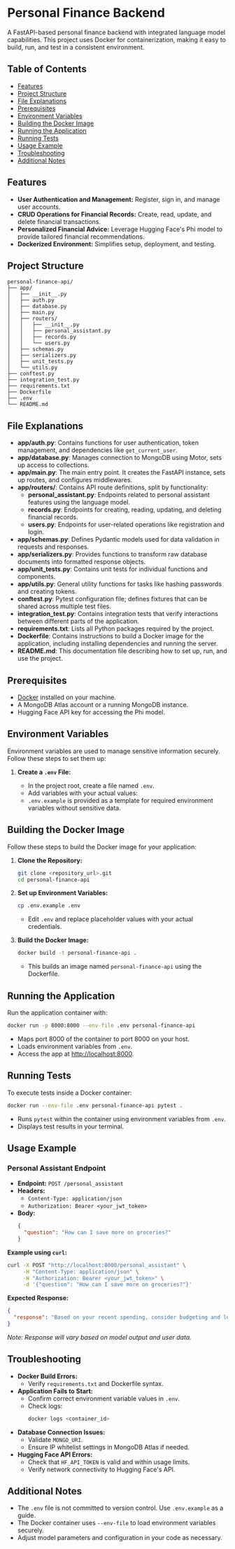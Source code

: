 # Personal Finance Backend

A FastAPI-based personal finance backend with integrated language model capabilities. This project uses Docker for containerization, making it easy to build, run, and test in a consistent environment.

## Table of Contents

- [Features](#features)
- [Project Structure](#project-structure)
- [File Explanations](#file-explanations)
- [Prerequisites](#prerequisites)
- [Environment Variables](#environment-variables)
- [Building the Docker Image](#building-the-docker-image)
- [Running the Application](#running-the-application)
- [Running Tests](#running-tests)
- [Usage Example](#usage-example)
- [Troubleshooting](#troubleshooting)
- [Additional Notes](#additional-notes)

## Features

- **User Authentication and Management:** Register, sign in, and manage user accounts.
- **CRUD Operations for Financial Records:** Create, read, update, and delete financial transactions.
- **Personalized Financial Advice:** Leverage Hugging Face's Phi model to provide tailored financial recommendations.
- **Dockerized Environment:** Simplifies setup, deployment, and testing.

## Project Structure

```
personal-finance-api/
├── app/
│   ├── __init__.py
│   ├── auth.py
│   ├── database.py
│   ├── main.py
│   ├── routers/
│   │   ├── __init__.py
│   │   ├── personal_assistant.py
│   │   ├── records.py
│   │   └── users.py
│   ├── schemas.py
│   ├── serializers.py
│   ├── unit_tests.py
│   └── utils.py
├── conftest.py
├── integration_test.py
├── requirements.txt
├── Dockerfile
├── .env
└── README.md
```

## File Explanations

- **app/auth.py**: Contains functions for user authentication, token management, and dependencies like `get_current_user`.
- **app/database.py**: Manages connection to MongoDB using Motor, sets up access to collections.
- **app/main.py**: The main entry point. It creates the FastAPI instance, sets up routes, and configures middlewares.
- **app/routers/**: Contains API route definitions, split by functionality:
  - **personal_assistant.py**: Endpoints related to personal assistant features using the language model.
  - **records.py**: Endpoints for creating, reading, updating, and deleting financial records.
  - **users.py**: Endpoints for user-related operations like registration and login.
- **app/schemas.py**: Defines Pydantic models used for data validation in requests and responses.
- **app/serializers.py**: Provides functions to transform raw database documents into formatted response objects.
- **app/unit_tests.py**: Contains unit tests for individual functions and components.
- **app/utils.py**: General utility functions for tasks like hashing passwords and creating tokens.
- **conftest.py**: Pytest configuration file; defines fixtures that can be shared across multiple test files.
- **integration_test.py**: Contains integration tests that verify interactions between different parts of the application.
- **requirements.txt**: Lists all Python packages required by the project.
- **Dockerfile**: Contains instructions to build a Docker image for the application, including installing dependencies and running the server.
- **README.md**: This documentation file describing how to set up, run, and use the project.

## Prerequisites

- [Docker](https://www.docker.com/get-started) installed on your machine.
- A MongoDB Atlas account or a running MongoDB instance.
- Hugging Face API key for accessing the Phi model.

## Environment Variables

Environment variables are used to manage sensitive information securely. Follow these steps to set them up:

1. **Create a `.env` File:**

   - In the project root, create a file named `.env`.
   - Add variables with your actual values:
   - `.env.example` is provided as a template for required environment variables without sensitive data.

## Building the Docker Image

Follow these steps to build the Docker image for your application:

1. **Clone the Repository:**

   ```bash
   git clone <repository_url>.git
   cd personal-finance-api

   ```

2. **Set up Environment Variables:**

   ```bash
   cp .env.example .env
   ```

   - Edit `.env` and replace placeholder values with your actual credentials.

3. **Build the Docker Image:**
   ```bash
   docker build -t personal-finance-api .
   ```
   - This builds an image named `personal-finance-api` using the Dockerfile.

## Running the Application

Run the application container with:

```bash
docker run -p 8000:8000 --env-file .env personal-finance-api
```

- Maps port 8000 of the container to port 8000 on your host.
- Loads environment variables from `.env`.
- Access the app at [http://localhost:8000](http://localhost:8000).

## Running Tests

To execute tests inside a Docker container:

```bash
docker run --env-file .env personal-finance-api pytest .
```

- Runs `pytest` within the container using environment variables from `.env`.
- Displays test results in your terminal.

## Usage Example

### Personal Assistant Endpoint

- **Endpoint:** `POST /personal_assistant`
- **Headers:**
  - `Content-Type: application/json`
  - `Authorization: Bearer <your_jwt_token>`
- **Body:**
  ```json
  {
    "question": "How can I save more on groceries?"
  }
  ```

**Example using `curl`:**

```bash
curl -X POST "http://localhost:8000/personal_assistant" \
     -H "Content-Type: application/json" \
     -H "Authorization: Bearer <your_jwt_token>" \
     -d '{"question": "How can I save more on groceries?"}'
```

**Expected Response:**

```json
{
  "response": "Based on your recent spending, consider budgeting and looking for discounts..."
}
```

_Note: Response will vary based on model output and user data._

## Troubleshooting

- **Docker Build Errors:**
  - Verify `requirements.txt` and Dockerfile syntax.
- **Application Fails to Start:**
  - Confirm correct environment variable values in `.env`.
  - Check logs:
    ```bash
    docker logs <container_id>
    ```
- **Database Connection Issues:**
  - Validate `MONGO_URI`.
  - Ensure IP whitelist settings in MongoDB Atlas if needed.
- **Hugging Face API Errors:**
  - Check that `HF_API_TOKEN` is valid and within usage limits.
  - Verify network connectivity to Hugging Face's API.

## Additional Notes

- The `.env` file is not committed to version control. Use `.env.example` as a guide.
- The Docker container uses `--env-file` to load environment variables securely.
- Adjust model parameters and configuration in your code as necessary.

